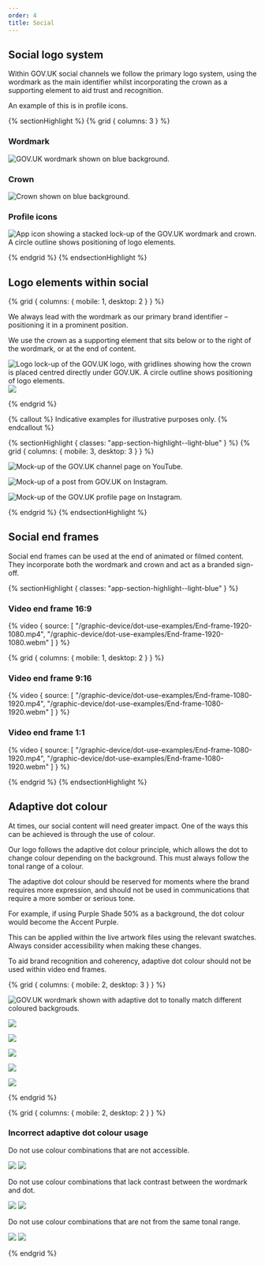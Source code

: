 ```yaml
---
order: 4
title: Social
---
```


## Social logo system

Within GOV.UK social channels we follow the primary logo system, using the wordmark as the main identifier whilst incorporating the crown as a supporting element to aid trust and recognition.

An example of this is in profile icons.

{% sectionHighlight %}
{% grid { columns: 3 } %}

<div class="govuk-!-text-align-centre">

### Wordmark

<!-- TODO: duplicated file also in ../app -->

![GOV.UK wordmark shown on blue background.](./wordmark-on-blue.svg)

</div>

<div class="govuk-!-text-align-centre">

### Crown

<!-- TODO: duplicated file also in ../app -->

![Crown shown on blue background.](./crown-on-blue.svg)

</div>

<div class="govuk-!-text-align-centre">

### Profile icons

![App icon showing a stacked lock-up of the GOV.UK wordmark and crown. A circle outline shows positioning of logo elements.](./profile-icon-on-blue.svg)

</div>
{% endgrid %}
{% endsectionHighlight %}

## Logo elements within social

{% grid { columns: { mobile: 1, desktop: 2 } } %}

<div>

We always lead with the wordmark as our primary brand identifier – positioning it in a prominent position.

We use the crown as a supporting element that sits below or to the right of the wordmark, or at the end of content.

</div>

<div class="govuk-!-text-align-centre">

![Logo lock-up of the GOV.UK logo, with gridlines showing how the crown is placed centred directly under GOV.UK. A circle outline shows positioning of logo elements.](./profile-icon-lines.svg) ![](./profile-icon.svg)

</div>
{% endgrid %}

{% callout %}
Indicative examples for illustrative purposes only.
{% endcallout %}

{% sectionHighlight { classes: "app-section-highlight--light-blue" } %}
{% grid { columns: { mobile: 3, desktop: 3 } } %}

![Mock-up of the GOV.UK channel page on YouTube.](./youtube-example.png)

![Mock-up of a post from GOV.UK on Instagram.](./insta-example.png)

![Mock-up of the GOV.UK profile page on Instagram.](./facebook-example.png)

{% endgrid %}
{% endsectionHighlight %}

## Social end frames

Social end frames can be used at the end of animated or filmed content. They incorporate both the wordmark and crown and act as a branded sign-off.

{% sectionHighlight { classes: "app-section-highlight--light-blue" } %}

<div>

### Video end frame 16:9

<div class="img-border">

<!-- ![TODO](./end-frame-1920x1080.gif) -->

{% video { source: [
    "/graphic-device/dot-use-examples/End-frame-1920-1080.mp4",
    "/graphic-device/dot-use-examples/End-frame-1920-1080.webm"
] } %}

</div>
</div>

{% grid { columns: { mobile: 1, desktop: 2 } } %}

<div>

### Video end frame 9:16

<div class="img-border">

<!-- ![TODO](./end-frame-1080x1920.gif) -->

{% video { source: [
    "/graphic-device/dot-use-examples/End-frame-1080-1920.mp4",
    "/graphic-device/dot-use-examples/End-frame-1080-1920.webm"
] } %}

</div>
</div>
<div>

### Video end frame 1:1

<div class="img-border">

<!-- ![TODO](./end-frame-1080x1080.gif) -->

{% video { source: [
    "/graphic-device/dot-use-examples/End-frame-1080-1920.mp4",
    "/graphic-device/dot-use-examples/End-frame-1080-1920.webm"
] } %}

</div>

</div>
{% endgrid %}
{% endsectionHighlight %}

## Adaptive dot colour

At times, our social content will need greater impact. One of the ways this can be achieved is through the use of colour.

Our logo follows the adaptive dot colour principle, which allows the dot to change colour depending on the background. This must always follow the tonal range of a colour.

The adaptive dot colour should be reserved for moments where the brand requires more expression, and should not be used in communications that require a more somber or serious tone.

For example, if using Purple Shade 50% as a background, the dot colour would become the Accent Purple.

This can be applied within the live artwork files using the relevant swatches. Always consider accessibility when making these changes.

To aid brand recognition and coherency, adaptive dot colour should not be used within video end frames.

{% grid { columns: { mobile: 2, desktop: 3 } } %}

<div>

![GOV.UK wordmark shown with adaptive dot to tonally match different coloured backgrouds.](./adaptive-primary-blue.svg)

</div>
<div>

![](./adaptive-primary-green.svg)

</div>
<div>

![](./adaptive-shade50-blue.svg)

</div> 
<div>

![](./adaptive-shade50-purple.svg)

</div>
<div>

![](./adaptive-shade50-red.svg)

</div>
<div>

![](./adaptive-shade50-teal.svg)

</div>
{% endgrid %}

{% grid { columns: { mobile: 2, desktop: 2 } } %}

<div class="app-top-border">

### Incorrect adaptive dot colour usage

Do not use colour combinations that are not accessible.

</div>

<div class="app-grid__cell--image-full-width">

![](./incorrect-not-accessible-1.svg) ![](./incorrect-not-accessible-2.svg)

</div>

<div class="app-top-border">

Do not use colour combinations that lack contrast between the wordmark and dot.

</div>

<div class="app-grid__cell--image-full-width">

![](./incorrect-low-contrast-1.svg) ![](./incorrect-low-contrast-2.svg)

</div>

<div class="app-top-border">

Do not use colour combinations that are not from the same tonal range.

</div>
<div class="app-grid__cell--image-full-width">

![](./incorrect-tonal-1.svg) ![](./incorrect-tonal-2.svg)

</div>
{% endgrid %}
